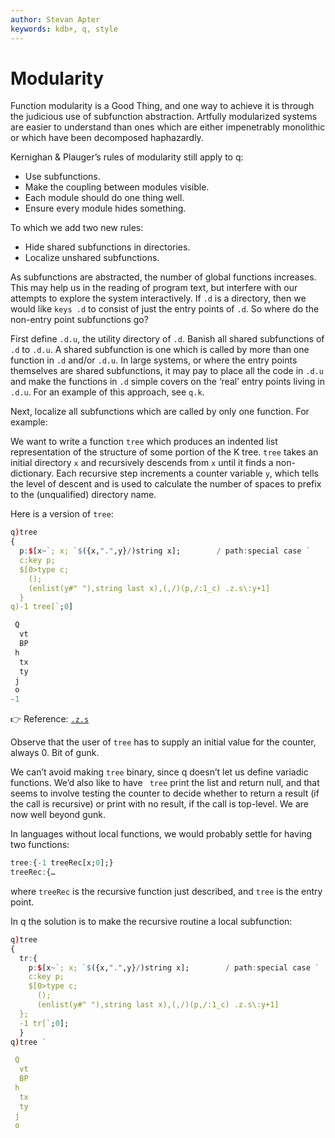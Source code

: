 ```yaml
---
author: Stevan Apter
keywords: kdb+, q, style
---
```


# Modularity



Function modularity is a Good Thing, and one way to achieve it is through the judicious use of subfunction abstraction. Artfully modularized systems are easier to understand than ones which are either impenetrably monolithic or which have been decomposed haphazardly.

Kernighan & Plauger’s rules of modularity still apply to q:

-   Use subfunctions.
-   Make the coupling between modules visible. 
-   Each module should do one thing well.
-   Ensure every module hides something. 

To which we add two new rules:

-   Hide shared subfunctions in directories.
-   Localize unshared subfunctions. 

As subfunctions are abstracted, the number of global functions increases. This may help us in the reading of program text, but interfere with our attempts to explore the system interactively. If `.d` is a directory, then we would like `keys .d` to consist of just the entry points of `.d`. So where do the non-entry point subfunctions go?

First define `.d.u`, the utility directory of `.d`. Banish all shared subfunctions of `.d` to `.d.u`. A shared subfunction is one which is called by more than one function in `.d` and/or `.d.u`. In large systems, or where the entry points themselves are shared subfunctions, it may pay to place all the code in `.d.u` and make the functions in `.d` simple covers on the ‘real’ entry points living in `.d.u`. For an example of this approach, see `q.k`. <!-- FIXME Confirm. -->

Next, localize all subfunctions which are called by only one function. For example:

We want to write a function `tree` which produces an indented list representation of the structure of some portion of the K tree. `tree` takes an initial directory `x` and recursively descends from `x` until it finds a non-dictionary. Each recursive step increments a counter variable `y`, which tells the level of descent and is used to calculate the number of spaces to prefix to the (unqualified) directory name. 

Here is a version of `tree`:

```q
q)tree
{
  p:$[x~`; x; `$({x,".",y}/)string x];        / path:special case `
  c:key p;
  $[0>type c;
    ();
    (enlist(y#" "),string last x),(,/)(p,/:1_c) .z.s\:y+1]
  }
q)-1 tree[`;0]

 Q
  vt
  BP
 h
  tx
  ty
 j
 o
-1
```

:point_right: 
Reference: [`.z.s`](../ref/dotz.md#zs-self)

Observe that the user of `tree` has to supply an initial value for the counter, always 0. Bit of gunk. 

We can’t avoid making `tree` binary, since q doesn’t let us define variadic functions. We’d also like to have ` tree` print the list and return null, and that seems to involve testing the counter to decide whether to return a result (if the call is recursive) or print with no result, if the call is top-level. We are now well beyond gunk. 

In languages without local functions, we would probably settle for having two functions:

```q
tree:{-1 treeRec[x;0];}
treeRec:{…
```

where `treeRec` is the recursive function just described, and `tree` is the entry point. 

In q the solution is to make the recursive routine a local subfunction:

```q
q)tree
{
  tr:{
    p:$[x~`; x; `$({x,".",y}/)string x];        / path:special case `
    c:key p;
    $[0>type c;
      ();
      (enlist(y#" "),string last x),(,/)(p,/:1_c) .z.s\:y+1]
  };
  -1 tr[`;0];
  }
q)tree `

 Q
  vt
  BP
 h
  tx
  ty
 j
 o
```

